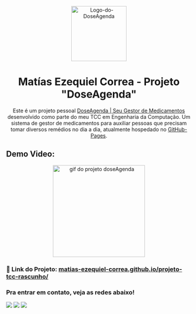 <div align="center">
  <img alt="Logo-do-DoseAgenda" src="https://i.ibb.co/dgtLwbQ/file-1.png" width="150" />
</div>
<h1 align="center">
  Matías Ezequiel Correa - Projeto "DoseAgenda"
</h1>
<p align="center">
  Este é um projeto pessoal <a href="https://matias-ezequiel-correa.github.io/projeto-tcc-rascunho/" target="_blank">DoseAgenda | Seu Gestor de Medicamentos</a> desenvolvido como parte do meu TCC em Engenharia da Computação. Um sistema de gestor de medicamentos para auxiliar pessoas que precisam tomar diversos remédios no dia a dia, atualmente hospedado no <a href="https://github.com/matias-ezequiel-correa">GitHub-Pages</a>.
</p>

## Demo Video: <br>
[<p align="center"><img width="250" src="./src/design/projeto-doseAgenda-video.gif" alt="gif do projeto doseAgenda">](https://matias-ezequiel-correa.github.io/projeto-tcc-rascunho/)</p>

### 🔗 Link do Projeto: <a href="https://matias-ezequiel-correa.github.io/projeto-tcc-rascunho/" target="_blank">matias-ezequiel-correa.github.io/projeto-tcc-rascunho/</a>

### Pra entrar em contato, veja as redes abaixo!
 
<div> 
  <a href="https://instagram.com/maticorrea10" target="_blank"><img src="https://img.shields.io/badge/-Instagram-%23E4405F?style=for-the-badge&logo=instagram&logoColor=white" target="_blank"></a>
  <a href = "https://matiasecorrea19@gmail.com"><img src="https://img.shields.io/badge/-Gmail-%23333?style=for-the-badge&logo=gmail&logoColor=white" target="_blank"></a>
  <a href="https://www.linkedin.com/in/matías-ezequiel-correa" target="_blank"><img src="https://img.shields.io/badge/-LinkedIn-%230077B5?style=for-the-badge&logo=linkedin&logoColor=white" target="_blank"></a> 
</div>
